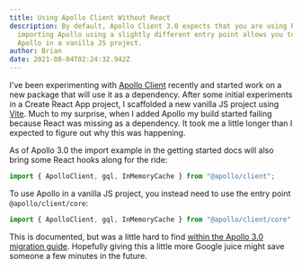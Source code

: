 ```yaml
---
title: Using Apollo Client Without React
description: By default, Apollo Client 3.0 expects that you are using React, but
  importing Apollo using a slightly different entry point allows you to use
  Apollo in a vanilla JS project.
author: Brian
date: 2021-08-04T02:24:32.942Z
---
```

I've been experimenting with [Apollo Client](https://www.apollographql.com/docs/react/) recently and started work on a new package that will use it as a dependency. After some initial experiments in a Create React App project, I scaffolded a new vanilla JS project using [Vite](https://vitejs.dev/). Much to my surprise, when I added Apollo my build started failing because React was missing as a dependency. It took me a little longer than I expected to figure out why this was happening.

As of Apollo 3.0 the import example in the getting started docs will also bring some React hooks along for the ride:

```js
import { ApolloClient, gql, InMemoryCache } from "@apollo/client";
```

To use Apollo in a vanilla JS project, you instead need to use the entry point `@apollo/client/core`:

```js
import { ApolloClient, gql, InMemoryCache } from "@apollo/client/core";
```

This is documented, but was a little hard to find [within the Apollo 3.0 migration guide](https://www.apollographql.com/docs/react/migrating/apollo-client-3-migration/#using-apollo-client-without-react). Hopefully giving this a little more Google juice might save someone a few minutes in the future.

